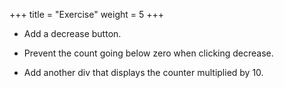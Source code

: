 +++
title       = "Exercise"
weight      = 5
+++

- Add a decrease button.

- Prevent the count going below zero when clicking decrease.

- Add another div that displays the counter multiplied by 10.